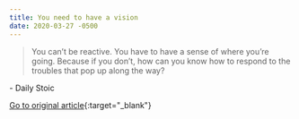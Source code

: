 ```yaml
---
title: You need to have a vision
date: 2020-03-27 -0500
---
```


> You can’t be reactive. You have to have a sense of where you’re going. Because if you don’t, how can you know how to respond to the troubles that pop up along the way?

\- Daily Stoic

[Go to original article](https://dailystoic.com/you-need-to-have-a-vision/){:target="_blank"}